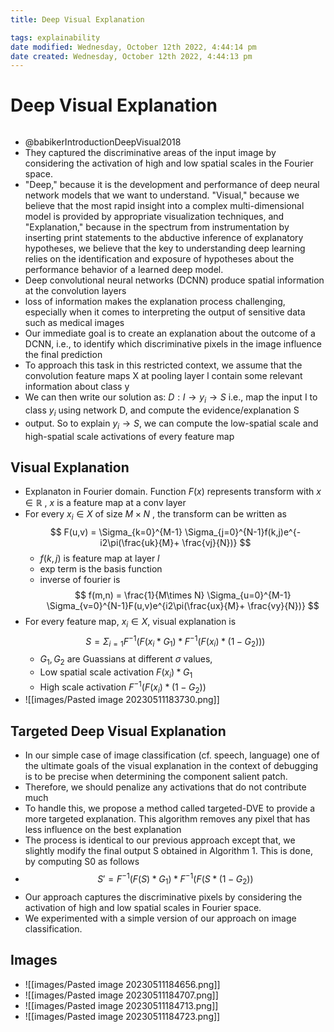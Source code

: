 ```yaml
---
title: Deep Visual Explanation

tags: explainability 
date modified: Wednesday, October 12th 2022, 4:44:14 pm
date created: Wednesday, October 12th 2022, 4:44:13 pm
---
```


# Deep Visual Explanation
```toc
```
- @babikerIntroductionDeepVisual2018
- They captured the discriminative areas of the input image by considering the activation of high and low spatial scales in the Fourier space.
- "Deep," because it is the development and performance of deep neural network models that we want to understand. "Visual," because we believe that the most rapid insight into a complex multi-dimensional model is provided by appropriate visualization techniques, and "Explanation," because in the spectrum from instrumentation by inserting print statements to the abductive inference of explanatory hypotheses, we believe that the key to understanding deep learning relies on the identification and exposure of hypotheses about the performance behavior of a learned deep model.
- Deep convolutional neural networks (DCNN) produce spatial information at the convolution layers
- loss of information makes the explanation process challenging, especially when it comes to interpreting the output of sensitive data such as medical images
- Our immediate goal is to create an explanation about the outcome of a DCNN, i.e., to identify which discriminative pixels in the image influence the final prediction
- To approach this task in this restricted context, we assume that the convolution feature maps X at pooling layer l contain some relevant information about class y
- We can then write our solution as: $D : I \rightarrow y_{i} \rightarrow S$ i.e., map the input I to class $y_{i}$ using network D, and compute the evidence/explanation S
- output. So to explain $y_{i} \rightarrow S$, we can compute the low-spatial scale and high-spatial scale activations of every feature map

## Visual Explanation
- Explanaton in Fourier domain. Function $F(x)$ represents transform with $x \in \mathbb{R}$ , $x$ is a feature map at a conv layer
- For every $x_{i} \in X$ of size $M \times N$ , the transform  can be written as $$
F(u,v) = \Sigma_{k=0}^{M-1} \Sigma_{j=0}^{N-1}f(k,j)e^{-i2\pi(\frac{uk}{M}+ \frac{vj}{N})}
$$
	- $f(k,j)$ is feature map at layer $l$
	- exp term is the basis function
	- inverse of fourier is $$
f(m,n) = \frac{1}{M\times N} \Sigma_{u=0}^{M-1} \Sigma_{v=0}^{N-1}F(u,v)e^{i2\pi(\frac{ux}{M}+ \frac{vy}{N})}
$$
- For every feature map, $x_{i} \in X$, visual explanation is $$
S = \Sigma_{i=1}F^{-1}(F(x_{i} * G_{1}) * F^{-1}(F(x_{i})*(1-G_{2})))
$$
	- $G_{1}, G_{2}$ are Guassians at different $\sigma$ values,
	- Low spatial scale activation $F(x_{i})*G_{1}$
	- High scale activation $F^{-1}(F(x_{i})*(1-G_{2}))$
- ![[images/Pasted image 20230511183730.png]]

## Targeted Deep Visual Explanation
- In our simple case of image classification (cf. speech, language) one of the ultimate goals of the visual explanation in the context of debugging is to be precise when determining the component salient patch.
- Therefore, we should penalize any activations that do not contribute much
- To handle this, we propose a method called targeted-DVE to provide a more targeted explanation. This algorithm removes any pixel that has less influence on the best explanation
- The process is identical to our previous approach except that, we slightly modify the final output S obtained in Algorithm 1. This is done, by computing S0 as follows
- $$S' = F^{−1}(F(S) * G_{1}) * F^{−1}(F(S * (1 − G_{2}))
$$
- Our approach captures the discriminative pixels by considering the activation of high and low spatial scales in Fourier space.
- We experimented with a simple version of our approach on image classification.

## Images
- ![[images/Pasted image 20230511184656.png]]
- ![[images/Pasted image 20230511184707.png]]
- ![[images/Pasted image 20230511184713.png]]
- ![[images/Pasted image 20230511184723.png]]

